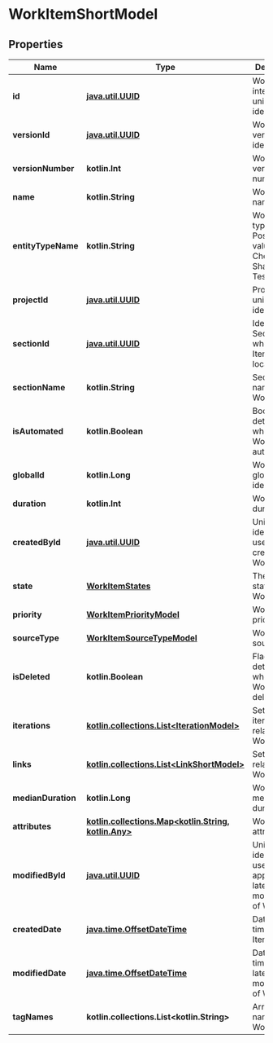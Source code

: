 
# WorkItemShortModel

## Properties
| Name | Type | Description | Notes |
| ------------ | ------------- | ------------- | ------------- |
| **id** | [**java.util.UUID**](java.util.UUID.md) | Work Item internal unique identifier |  |
| **versionId** | [**java.util.UUID**](java.util.UUID.md) | Work Item version identifier |  |
| **versionNumber** | **kotlin.Int** | Work Item version number |  |
| **name** | **kotlin.String** | Work Item name |  |
| **entityTypeName** | **kotlin.String** | Work Item type. Possible values: CheckLists, SharedSteps, TestCases |  |
| **projectId** | [**java.util.UUID**](java.util.UUID.md) | Project unique identifier |  |
| **sectionId** | [**java.util.UUID**](java.util.UUID.md) | Identifier of Section where Work Item is located |  |
| **sectionName** | **kotlin.String** | Section name of Work Item |  |
| **isAutomated** | **kotlin.Boolean** | Boolean flag determining whether Work Item is automated |  |
| **globalId** | **kotlin.Long** | Work Item global identifier |  |
| **duration** | **kotlin.Int** | Work Item duration |  |
| **createdById** | [**java.util.UUID**](java.util.UUID.md) | Unique identifier of user who created Work Item |  |
| **state** | [**WorkItemStates**](WorkItemStates.md) | The current state of Work Item |  |
| **priority** | [**WorkItemPriorityModel**](WorkItemPriorityModel.md) | Work Item priority level |  |
| **sourceType** | [**WorkItemSourceTypeModel**](WorkItemSourceTypeModel.md) | Work Item source type |  |
| **isDeleted** | **kotlin.Boolean** | Flag determining whether Work Item is deleted |  |
| **iterations** | [**kotlin.collections.List&lt;IterationModel&gt;**](IterationModel.md) | Set of iterations related to Work Item |  |
| **links** | [**kotlin.collections.List&lt;LinkShortModel&gt;**](LinkShortModel.md) | Set of links related to Work Item |  |
| **medianDuration** | **kotlin.Long** | Work Item median duration |  [optional] |
| **attributes** | [**kotlin.collections.Map&lt;kotlin.String, kotlin.Any&gt;**](kotlin.Any.md) | Work Item attributes |  [optional] |
| **modifiedById** | [**java.util.UUID**](java.util.UUID.md) | Unique identifier of user who applied the latest modification of Work Item |  [optional] |
| **createdDate** | [**java.time.OffsetDateTime**](java.time.OffsetDateTime.md) | Date and time of Work Item creation |  [optional] |
| **modifiedDate** | [**java.time.OffsetDateTime**](java.time.OffsetDateTime.md) | Date and time of the latest modification of Work Item |  [optional] |
| **tagNames** | **kotlin.collections.List&lt;kotlin.String&gt;** | Array of tag names of Work Item |  [optional] |



